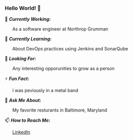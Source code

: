 ### Hello World! 👋


🔭 **_Currently Working_:** 

 &nbsp;&nbsp;&nbsp;&nbsp;&nbsp; 
 As a software engineer at Northrop Grumman


🌱 **_Currently Learning_:** 

&nbsp;&nbsp;&nbsp;&nbsp;&nbsp; 
About DevOps practices using Jenkins and SonarQube


🤔 **_Looking For_:** 

&nbsp;&nbsp;&nbsp;&nbsp;&nbsp; 
Any interesting opporunities to grow as a person


⚡ **_Fun Fact_:** 

&nbsp;&nbsp;&nbsp;&nbsp;&nbsp; 
I was peviously in a metal band


💬 **_Ask Me About_:** 

&nbsp;&nbsp;&nbsp;&nbsp;&nbsp; 
My favorite resturants in Baltimore, Maryland


📫 **_How to Reach Me_:** 

&nbsp;&nbsp;&nbsp;&nbsp;&nbsp; 
[LinkedIn](https://www.linkedin.com/in/justin-simmons-75736689/) 

<!--
**doyoupaytheone/doyoupaytheone** is a ✨ _special_ ✨ repository because its `README.md` (this file) appears on your GitHub profile.

Here are some ideas to get you started:

- 🔭 I’m currently working on ...
- 🌱 I’m currently learning ...
- 👯 I’m looking to collaborate on ...
- 🤔 I’m looking for help with ...
- 💬 Ask me about ...
- 📫 How to reach me: ...
- 😄 Pronouns: ...
- ⚡ Fun fact: ...
-->
